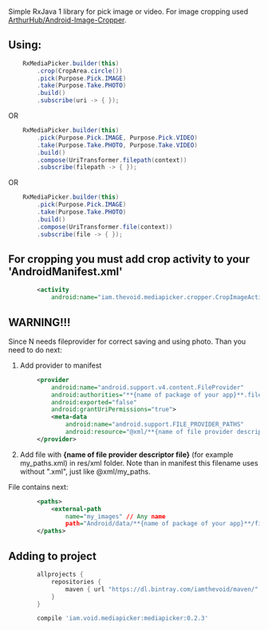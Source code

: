 Simple RxJava 1 library for pick image or video. For image cropping used
[ArthurHub/Android-Image-Cropper](https://github.com/ArthurHub/Android-Image-Cropper).

## Using:
```java
    RxMediaPicker.builder(this)
        .crop(CropArea.circle())
        .pick(Purpose.Pick.IMAGE)
        .take(Purpose.Take.PHOTO)
        .build()
        .subscribe(uri -> { });
```

OR

```java
    RxMediaPicker.builder(this)
        .pick(Purpose.Pick.IMAGE, Purpose.Pick.VIDEO)
        .take(Purpose.Take.PHOTO, Purpose.Take.VIDEO)
        .build()
        .compose(UriTransformer.filepath(context))
        .subscribe(filepath -> { });
```
OR

```java
    RxMediaPicker.builder(this)
        .pick(Purpose.Pick.IMAGE)
        .take(Purpose.Take.PHOTO)
        .build()
        .compose(UriTransformer.file(context))
        .subscribe(file -> { });
```
## For cropping you must add crop activity to your 'AndroidManifest.xml'
```xml
        <activity
            android:name="iam.thevoid.mediapicker.cropper.CropImageActivity"/>
```

## WARNING!!!
Since N needs fileprovider for correct saving and using photo. Than you need to do next:

1) Add provider to manifest
```xml
        <provider
            android:name="android.support.v4.content.FileProvider"
            android:authorities="**{name of package of your app}**.fileprovider"
            android:exported="false"
            android:grantUriPermissions="true">
            <meta-data
                android:name="android.support.FILE_PROVIDER_PATHS"
                android:resource="@xml/**{name of file provider descriptor file}**" />
        </provider>
```
2) Add file with **{name of file provider descriptor file}** (for example my_paths.xml) in
res/xml folder. Note than in manifest this filename uses without ".xml", just like @xml/my_paths.

File contains next:
```xml
        <paths>
            <external-path
                name="my_images" // Any name
                path="Android/data/**{name of package of your app}**/files/Pictures" />
        </paths>
```

## Adding to project
```groovy
        allprojects {
            repositories {
                maven { url "https://dl.bintray.com/iamthevoid/maven/" }
            }
        }
```
```groovy
        compile 'iam.void.mediapicker:mediapicker:0.2.3'
```
